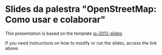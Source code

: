 <h1>Slides da palestra "OpenStreetMap: Como usar e colaborar"</h1>

This presentation is based on the template [io-2012-slides](http://io-2012-slides.googlecode.com/)

If you need instructions on how to modify or run the slides, access the link above.

